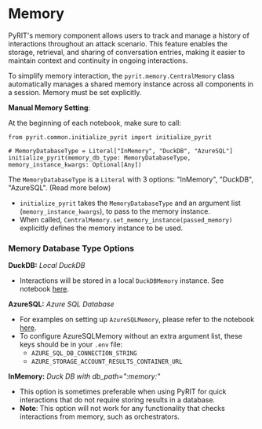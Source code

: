 # Memory

PyRIT's memory component allows users to track and manage a history of interactions throughout an attack scenario. This feature enables the storage, retrieval, and sharing of conversation entries, making it easier to maintain context and continuity in ongoing interactions.

To simplify memory interaction, the `pyrit.memory.CentralMemory` class automatically manages a shared memory instance across all components in a session. Memory must be set explicitly.

**Manual Memory Setting**:

At the beginning of each notebook, make sure to call:
```
from pyrit.common.initialize_pyrit import initialize_pyrit

# MemoryDatabaseType = Literal["InMemory", "DuckDB", "AzureSQL"]
initialize_pyrit(memory_db_type: MemoryDatabaseType, memory_instance_kwargs: Optional[Any])
```

The `MemoryDatabaseType` is a `Literal` with 3 options: "InMemory", "DuckDB", "AzureSQL". (Read more below)
   - `initialize_pyrit` takes the `MemoryDatabaseType` and an argument list (`memory_instance_kwargs`), to pass to the memory instance.
   - When called, `CentralMemory.set_memory_instance(passed_memory)` explicitly defines the memory instance to be used.

###  Memory Database Type Options

**DuckDB:** _Local DuckDB_
   - Interactions will be stored in a local `DuckDBMemory` instance. See notebook [here](./1_duck_db_memory.ipynb).

**AzureSQL:** _Azure SQL Database_
   - For examples on setting up `AzureSQLMemory`, please refer to the notebook [here](./7_azure_sql_memory_orchestrators.ipynb).
   - To configure AzureSQLMemory without an extra argument list, these keys should be in your `.env` file:
     - `AZURE_SQL_DB_CONNECTION_STRING`
     - `AZURE_STORAGE_ACCOUNT_RESULTS_CONTAINER_URL`

**InMemory:** _Duck DB with db_path=":memory:"_
   - This option is sometimes preferable when using PyRIT for quick interactions that do not require storing results in a database.
   - **Note**: This option will not work for any functionality that checks interactions from memory, such as orchestrators.
